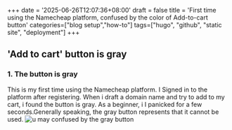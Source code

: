 +++
date = '2025-06-26T12:07:36+08:00'
draft = false
title = 'First time using the Namecheap platform, confused by the color of Add-to-cart button'
categories=["blog setup","how-to"]
tags=["hugo", "github", "static site", "deployment"]
+++
## 'Add to cart' button is gray
### 1. The button is gray
This is my first time using the Namecheap platform. I Signed in to the platform after registering. When i draft a domain name and try to add to my cart, i found the button is gray. As a beginner, i I panicked for a few seconds.Generally speaking, the gray button represents that it cannot be used.
![u may confused by the gray button](/images/graybutton1.jpg )